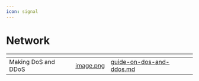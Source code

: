 ```yaml
---
icon: signal
---
```


# Network

<table data-view="cards"><thead><tr><th></th><th data-hidden data-card-cover data-type="files"></th><th data-hidden data-card-target data-type="content-ref"></th></tr></thead><tbody><tr><td>Making DoS and DDoS</td><td><a href="../../.gitbook/assets/image.png">image.png</a></td><td><a href="guide-on-dos-and-ddos.md">guide-on-dos-and-ddos.md</a></td></tr></tbody></table>

